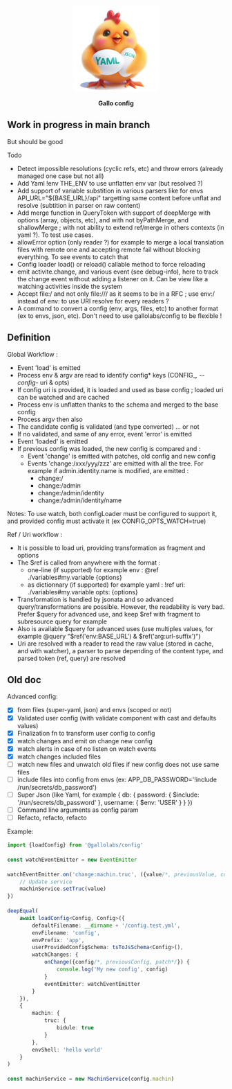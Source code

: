 <p align="center">
    <img height="200" src="logo_w200.jpeg">
  <p align="center"><strong>Gallo config</strong></p>
</p>

## Work in progress in main branch

But should be good

Todo
- Detect impossible resolutions (cyclic refs, etc) and throw errors (already managed one case but not all)
- Add Yaml !env THE_ENV to use unflatten env var (but resolved ?)
- Add support of variable substition in various parsers like for envs API_URL="${BASE_URL}/api" targetting same content before unflat and resolve (subtition in parser on raw content)
- Add merge function in QueryToken with support of deepMerge with options (array, objects, etc), and with not byPathMerge, and shallowMerge ; with not ability to extend ref/merge in others contexts (in yaml ?). To test use cases.
- allowError option (only reader ?) for example to merge a local translation files with remote one and accepting remote fail without blocking everything. To see events to catch that
- Config loader load() or reload() callable method to force reloading
- emit activite.change, and various event (see debug-info), here to track the change event without adding a listener on it. Can be view like a watching activities inside the system
- Accept file:/ and not only file:/// as it seems to be in a RFC ; use env:/ instead of env: to use URI resolve for every readers ?
- A command to convert a config (env, args, files, etc) to another format (ex to envs, json, etc). Don't need to use gallolabs/config to be flexible !

## Definition

Global Workflow :

- Event 'load' is emitted
- Process env & argv are read to identify config* keys (CONFIG_*, --config-* uri & opts)
- If config uri is provided, it is loaded and used as base config ; loaded uri can be watched and are cached
- Process env is unflatten thanks to the schema and merged to the base config
- Process argv then also
- The candidate config is validated (and type converted) ... or not
- If no validated, and same of any error, event 'error' is emitted
- Event 'loaded' is emitted
- If previous config was loaded, the new config is compared and :
    + Event 'change' is emitted with patches, old config and new config
    + Events 'change:/xxx/yyy/zzz' are emitted with all the tree. For example if admin.identity.name is modified, are emitted :
        * change:/
        * change:/admin
        * change:/admin/identity
        * change:/admin/identity/name

Notes: To use watch, both configLoader must be configured to support it, and provided config must activate it (ex CONFIG_OPTS_WATCH=true) 

Ref / Uri workflow :
- It is possible to load uri, providing transformation as fragment and options
- The $ref is called from anywhere with the format :
    + one-line (if supported) for example env : @ref ./variables#my.variable {options}
    + as dictionnary (if supported) for example yaml : !ref uri: ./variables#my.variable opts: {options}
- Transformation is handled by jsonata and so advanced query/transformations are possible. However, the readability is very bad. Prefer $query for advanced use, and keep $ref with fragment to subresource query for example
- Also is available $query for advanced uses (use multiples values, for example @query "$ref('env:BASE_URL') & $ref('arg:url-suffix')")
- Uri are resolved with a reader to read the raw value (stored in cache, and with watcher), a parser to parse depending of the content type, and parsed token (ref, query) are resolved

## Old doc

Advanced config:
- [X] from files (super-yaml, json) and envs (scoped or not)
- [X] Validated user config (with validate component with cast and defaults values)
- [X] Finalization fn to transform user config to config
- [X] watch changes and emit on change new config
- [X] watch alerts in case of no listen on watch events
- [X] watch changes included files
- [ ] watch new files and unwatch old files if new config does not use same files
- [ ] include files into config from envs (ex: APP_DB_PASSWORD='!include /run/secrets/db_password')
- [ ] Super Json (like Yaml, for example { db: { password: { $include: '/run/secrets/db_password' }, username: { $env: 'USER' } } })
- [ ] Command line arguments as config param
- [ ] Refacto, refacto, refacto

Example:

```typescript
import {loadConfig} from '@gallolabs/config'

const watchEventEmitter = new EventEmitter

watchEventEmitter.on('change:machin.truc', ({value/*, previousValue, config, previousConfig*/}) => {
    // Update service
    machinService.setTruc(value)
})

deepEqual(
    await loadConfig<Config, Config>({
        defaultFilename: __dirname + '/config.test.yml',
        envFilename: 'config',
        envPrefix: 'app',
        userProvidedConfigSchema: tsToJsSchema<Config>(),
        watchChanges: {
            onChange({config/*, previousConfig, patch*/}) {
                console.log('My new config', config)
            }
            eventEmitter: watchEventEmitter
        }
    }),
    {
        machin: {
            truc: {
                bidule: true
            }
        },
        envShell: 'hello world'
    }
)

const machinService = new MachinService(config.machin)
```
